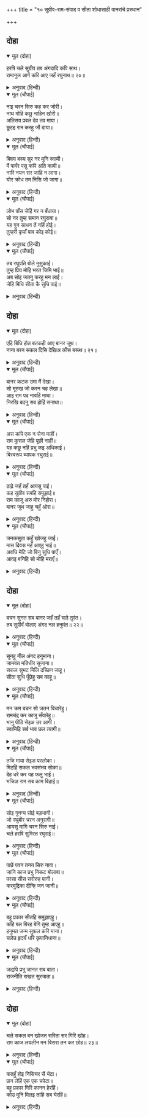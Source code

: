 +++
title = "१० सुग्रीव-राम-संवाद व सीता शोधासाठी वानरांचे प्रस्थान"

+++


## दोहा


<details open><summary>मूल (दोहा)</summary>

हरषि चले सुग्रीव तब अंगदादि कपि साथ।  
रामानुज आगें करि आए जहँ रघुनाथ॥ २०॥
</details>

<details><summary>अनुवाद (हिन्दी)</summary>

मग अंगद इत्यादी वानरांना सोबत घेऊन आणि लक्ष्मणाला पुढे घालून सुग्रीव आनंदाने श्रीरामांकडे आला.॥ २०॥
</details>

<details open><summary>मूल (चौपाई)</summary>

नाइ चरन सिरु कह कर जोरी।  
नाथ मोहि कछु नाहिन खोरी॥  
अतिसय प्रबल देव तव माया।  
छूटइ राम करहु जौं दाया॥
</details>

<details><summary>अनुवाद (हिन्दी)</summary>

श्रीरघुनाथांच्या चरणी नतमस्तक होऊन व हात जोडून सुग्रीव म्हणाला, ‘हे नाथ, यात माझा काही दोष नाही. हे देव, तुमची माया ही अत्यंत प्रबळ आहे. हे राम, तुम्ही जेव्हा दया करता, तेव्हाच ती सुटते.॥ १॥
</details>

<details open><summary>मूल (चौपाई)</summary>

बिषय बस्य सुर नर मुनि स्वामी।  
मैं पावँर पसु कपि अति कामी॥  
नारि नयन सर जाहि न लागा।  
घोर क्रोध तम निसि जो जागा॥
</details>

<details><summary>अनुवाद (हिन्दी)</summary>

हे स्वामी, देव, मनुष्य आणि मुनी हे सर्व विषयांना वश असतात. मग मी तर पामर पशू आणि पशूंमध्ये अत्यंत कामी वानर आहे. स्त्रीचा नयन-बाण ज्याला लागला नाही, जो भयंकर क्रोधरूपी अंधाऱ्या रात्रीही जागत असतो, जो क्रोधाने आंधळा होत नाही,॥ २॥
</details>

<details open><summary>मूल (चौपाई)</summary>

लोभ पाँस जेहिं गर न बँधाया।  
सो नर तुम्ह समान रघुराया॥  
यह गुन साधन तें नहिं होई।  
तुम्हरी कृपाँ पाव कोइ कोई॥
</details>

<details><summary>अनुवाद (हिन्दी)</summary>

आणि लोभाच्या दोरीमध्ये ज्याने आपला गळा अडकविला नाही, हे रघुनाथा, तो मनुष्य तुमच्यासमान होय, हे गुण साधनाने प्राप्त होत नाहीत. तुमच्या कृपेमुळेच एखाद्यालाच हे प्राप्त होतात.’॥ ३॥
</details>

<details open><summary>मूल (चौपाई)</summary>

तब रघुपति बोले मुसुकाई।  
तुम्ह प्रिय मोहि भरत जिमि भाई॥  
अब सोइ जतनु करहु मन लाई।  
जेहि बिधि सीता कै सुधि पाई॥
</details>

<details><summary>अनुवाद (हिन्दी)</summary>

तेव्हा रघुनाथ हसत म्हणाले, ‘हे बंधू, तू मला भरतासारखा प्रिय आहेस. आता मन लावून सीतेची वार्ता काढण्याचाच उपाय कर.’॥ ४॥
</details>

## दोहा


<details open><summary>मूल (दोहा)</summary>

एहि बिधि होत बतकही आए बानर जूथ।  
नाना बरन सकल दिसि देखिअ कीस बरूथ॥ २१॥
</details>

<details><summary>अनुवाद (हिन्दी)</summary>

अशाप्रकारे बोलणे चालले होते, एवढॺात वानरांच्या झुंडी आल्या. अनेक रंगांचे वानरांचे समूह सर्व दिशांना दिसू लागले.॥ २१॥
</details>

<details open><summary>मूल (चौपाई)</summary>

बानर कटक उमा मैं देखा।  
सो मूरुख जो करन चह लेखा॥  
आइ राम पद नावहिं माथा।  
निरखि बदनु सब होहिं सनाथा॥
</details>

<details><summary>अनुवाद (हिन्दी)</summary>

शिव म्हणतात, ‘हे उमे, वानरांची ती सेना मी पाहिली होती. तिची गणती करणारा महामूर्ख होय. सर्व वानर येऊन श्रीरामांच्या चरणी मस्तक ठेवत होते, आणि त्यांच्या सौंदर्य-माधुर्य-निधी असलेल्या श्रीमुखाचे दर्शन घेऊन कृतार्थ होत होते.॥ १॥
</details>

<details open><summary>मूल (चौपाई)</summary>

अस कपि एक न सेना माहीं।  
राम कुसल जेहि पूछी नाहीं॥  
यह कछु नहिं प्रभु कइ अधिकाई।  
बिस्वरूप ब्यापक रघुराई॥
</details>

<details><summary>अनुवाद (हिन्दी)</summary>

श्रीरामांनी ज्याची खुशाली विचारली नाही, असा सेनेमध्ये एकही वानर नव्हता. त्यांच्या दृष्टीने ही काही विशेष गोष्ट नव्हती.’ कारण श्रीरघुनाथ हे विश्वरूप आणि सर्वव्यापक आहेत.॥ २॥
</details>

<details open><summary>मूल (चौपाई)</summary>

ठाढ़े जहँ तहँ आयसु पाई।  
कह सुग्रीव सबहि समुझाई॥  
राम काजु अरु मोर निहोरा।  
बानर जूथ जाहु चहुँ ओरा॥
</details>

<details><summary>अनुवाद (हिन्दी)</summary>

आज्ञा घेऊन सर्वजण जिकडे तिकडे उभे राहिले. तेव्हा सुग्रीवाने सर्वांना समजावून सांगितले की, ‘हे वानर-समूहांनो, हे श्रीरघुनाथांचे काम आहे आणि माझी तुम्हांला विनंती आहे. तुम्ही चोहीकडे जा,॥ ३॥
</details>

<details open><summary>मूल (चौपाई)</summary>

जनकसुता कहुँ खोजहु जाई।  
मास दिवस महँ आएहु भाई॥  
अवधि मेटि जो बिनु सुधि पाएँ।  
आवइ बनिहि सो मोहि मराएँ॥
</details>

<details><summary>अनुवाद (हिन्दी)</summary>

आणि जाऊन जानकीचा शोध घ्या. हे बंधूंनो, महिन्याभरात परत या. जो महिन्याभराचा काळ घालवून शोध न घेता परत येईल, त्याचा मी वध करीन.’॥ ४॥
</details>

## दोहा


<details open><summary>मूल (दोहा)</summary>

बचन सुनत सब बानर जहँ तहँ चले तुरंत।  
तब सुग्रीवँ बोलाए अंगद नल हनुमंत॥ २२॥
</details>

<details><summary>अनुवाद (हिन्दी)</summary>

सुग्रीवाचे बोलणे ऐकून सर्व वानर निरनिराळ्या दिशांना गेले. तेव्हा सुग्रीवाने अंगद, नल, हनुमान इत्यादी मुख्य-मुख्य योद्ध्यांना बोलावून सांगितले,॥ २२॥
</details>

<details open><summary>मूल (चौपाई)</summary>

सुनहु नील अंगद हनुमाना।  
जामवंत मतिधीर सुजाना॥  
सकल सुभट मिलि दच्छिन जाहू।  
सीता सुधि पूँछेहु सब काहू॥
</details>

<details><summary>अनुवाद (हिन्दी)</summary>

‘हे स्थिर बुद्धी असणाऱ्या चतुर नीला, अंगदा, जांबुवंता आणि हनुमाना! तुम्ही सारे श्रेष्ठ योद्धे मिळून दक्षिणेकडे जा आणि भेटेल त्याला सीतेचा पत्ता विचारा.॥ १॥
</details>

<details open><summary>मूल (चौपाई)</summary>

मन क्रम बचन सो जतन बिचारेहु।  
रामचंद्र कर काजु सँवारेहु॥  
भानु पीठि सेइअ उर आगी।  
स्वामिहि सर्ब भाव छल त्यागी॥
</details>

<details><summary>अनुवाद (हिन्दी)</summary>

मन, वचन व कर्माने सीतेचा शोध घेण्याचाच उपाय करा. श्रीरामचंद्रांचे काम पुरे करा. सूर्याचे पाठीमागून व अग्नीचे समोरून सेवन करावे, परंतु स्वामींची सेवा फसवणूक न करता सर्वभावाने केली पाहिजे.॥ २॥
</details>

<details open><summary>मूल (चौपाई)</summary>

तजि माया सेइअ परलोका।  
मिटहिं सकल भवसंभव सोका॥  
देह धरे कर यह फलु भाई।  
भजिअ राम सब काम बिहाई॥
</details>

<details><summary>अनुवाद (हिन्दी)</summary>

विषयांची ममता व आसक्ती सोडून परलोकीचे दिव्यधाम प्राप्त करण्यासाठी भगवत्सेवारूप असलेले साधन केले पाहिजे, त्यामुळे जन्म-मरणरूप भयामुळे उत्पन्न होणारे सर्व दुःख नाहीसे होईल. हे बंधूंनो, सर्व कामना सोडून श्रीरामांचे भजनच केले पाहिजे, हेच देह धारण करण्याचे फल आहे.॥ ३॥
</details>

<details open><summary>मूल (चौपाई)</summary>

सोइ गुनग्य सोई बड़भागी।  
जो रघुबीर चरन अनुरागी॥  
आयसु मागि चरन सिरु नाई।  
चले हरषि सुमिरत रघुराई॥
</details>

<details><summary>अनुवाद (हिन्दी)</summary>

जो श्रीरघुनाथांच्या चरणांचा भक्त असतो, तो सद्गुण जाणणारा आणि मोठॺा भाग्याचा असतो.’ मग सर्वजण आज्ञा घेऊन व चरणी मस्तक नमवून श्रीरामचंद्रांचे स्मरण करीत आनंदाने निघाले.॥ ४॥
</details>

<details open><summary>मूल (चौपाई)</summary>

पाछें पवन तनय सिरु नावा।  
जानि काज प्रभु निकट बोलावा॥  
परसा सीस सरोरुह पानी।  
करमुद्रिका दीन्हि जन जानी॥
</details>

<details><summary>अनुवाद (हिन्दी)</summary>

सर्वांच्या शेवटी पवनसुत हनुमानाने मस्तक नमविले. कार्याचे महत्त्व लक्षात आणून प्रभूंनी त्याला जवळ बोलाविले. त्यांनी आपल्या कर-कमलांनी त्याच्या मस्तकाला स्पर्श केला आणि आपला खास सेवक समजून आपल्या हातातील अंगठी काढून त्याला दिली.॥ ५॥
</details>

<details open><summary>मूल (चौपाई)</summary>

बहु प्रकार सीतहि समुझाएहु।  
कहि बल बिरह बेगि तुम्ह आएहु॥  
हनुमत जन्म सुफल करि माना।  
चलेउ हृदयँ धरि कृपानिधाना॥
</details>

<details><summary>अनुवाद (हिन्दी)</summary>

आणि म्हटले, ‘अनेक प्रकारे सीतेला समजावून सांग आणि माझे सामर्थ्य व विरह हे तिला सांगून तू लवकर परत ये.’ यामुळे हनुमानाला आपला जन्म सार्थक झाल्याचे वाटले आणि प्रभूंना हृदयामध्ये धारण करून तो निघाला.॥ ६॥
</details>

<details open><summary>मूल (चौपाई)</summary>

जद्यपि प्रभु जानत सब बाता।  
राजनीति राखत सुरत्राता॥
</details>

<details><summary>अनुवाद (हिन्दी)</summary>

देवांचे रक्षण करणारे प्रभू सर्व गोष्टी जाणतात. परंतु ते राजनीती पाळण्यासाठी व नीतीची मर्यादा राखण्यासाठी सीतेचा शोध घेण्याकरिता वानरांना सर्वत्र पाठवीत आहेत.॥ ७॥
</details>

## दोहा


<details open><summary>मूल (दोहा)</summary>

चले सकल बन खोजत सरिता सर गिरि खोह।  
राम काज लयलीन मन बिसरा तन कर छोह॥ २३॥
</details>

<details><summary>अनुवाद (हिन्दी)</summary>

सर्व वानर वन, नदी, तलाव, पर्वतांवरील गुहा यांमध्ये शोधत निघाले. मन श्रीरामांच्या कार्यामध्ये मग्न होते. ते शरीराचे ममत्वही विसरले होते.॥ २३॥
</details>

<details open><summary>मूल (चौपाई)</summary>

कतहुँ होइ निसिचर सैं भेंटा।  
प्रान लेहिं एक एक चपेटा॥  
बहु प्रकार गिरि कानन हेरहिं।  
कोउ मुनि मिलइ ताहि सब घेरहिं॥
</details>

<details><summary>अनुवाद (हिन्दी)</summary>

कुठे राक्षस भेटला, तर ते एकेका थापडीने त्यांचे प्राण घेत होते. ते पर्वत व वने याठिकाणी तऱ्हेतऱ्हेने शोधत होते. कुणी मुनी भेटला, तर सीतेचा पत्ता विचारण्यासाठी त्याच्याजवळ कोंडाळे करीत होते.॥ १॥
</details>
